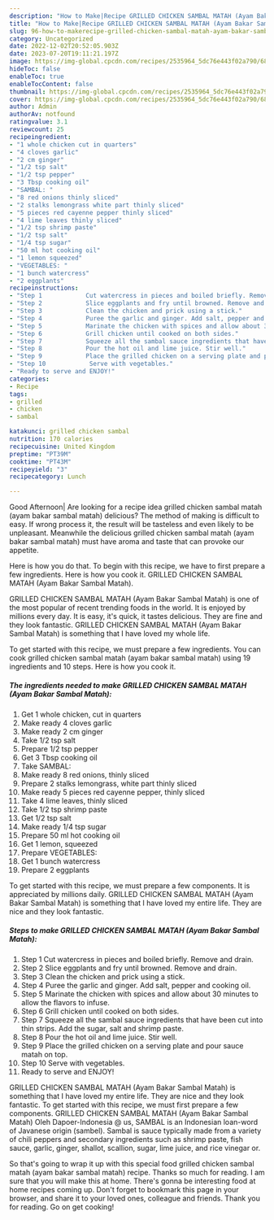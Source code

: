 ```yaml
---
description: "How to Make|Recipe GRILLED CHICKEN SAMBAL MATAH (Ayam Bakar Sambal Matah) {That is Simple"
title: "How to Make|Recipe GRILLED CHICKEN SAMBAL MATAH (Ayam Bakar Sambal Matah) {That is Simple"
slug: 96-how-to-makerecipe-grilled-chicken-sambal-matah-ayam-bakar-sambal-matah-that-is-simple
category: Uncategorized
date: 2022-12-02T20:52:05.903Z
date: 2023-07-20T19:11:21.197Z
image: https://img-global.cpcdn.com/recipes/2535964_5dc76e443f02a790/680x482cq70/grilled-chicken-sambal-matah-ayam-bakar-sambal-matah-recipe-main-photo.jpg
hideToc: false
enableToc: true
enableTocContent: false
thumbnail: https://img-global.cpcdn.com/recipes/2535964_5dc76e443f02a790/680x482cq70/grilled-chicken-sambal-matah-ayam-bakar-sambal-matah-recipe-main-photo.jpg
cover: https://img-global.cpcdn.com/recipes/2535964_5dc76e443f02a790/680x482cq70/grilled-chicken-sambal-matah-ayam-bakar-sambal-matah-recipe-main-photo.jpg
author: Admin
authorAv: notfound
ratingvalue: 3.1
reviewcount: 25
recipeingredient:
- "1 whole chicken cut in quarters"
- "4 cloves garlic"
- "2 cm ginger"
- "1/2 tsp salt"
- "1/2 tsp pepper"
- "3 Tbsp cooking oil"
- "SAMBAL: "
- "8 red onions thinly sliced"
- "2 stalks lemongrass white part thinly sliced"
- "5 pieces red cayenne pepper thinly sliced"
- "4 lime leaves thinly sliced"
- "1/2 tsp shrimp paste"
- "1/2 tsp salt"
- "1/4 tsp sugar"
- "50 ml hot cooking oil"
- "1 lemon squeezed"
- "VEGETABLES: "
- "1 bunch watercress"
- "2 eggplants"
recipeinstructions:
- "Step 1            Cut watercress in pieces and boiled briefly. Remove and drain."
- "Step 2            Slice eggplants and fry until browned. Remove and drain."
- "Step 3            Clean the chicken and prick using a stick."
- "Step 4            Puree the garlic and ginger. Add salt, pepper and cooking oil."
- "Step 5            Marinate the chicken with spices and allow about 30 minutes to allow the flavors to infuse."
- "Step 6            Grill chicken until cooked on both sides."
- "Step 7            Squeeze all the sambal sauce ingredients that have been cut into thin strips. Add the sugar, salt and shrimp paste."
- "Step 8            Pour the hot oil and lime juice. Stir well."
- "Step 9            Place the grilled chicken on a serving plate and pour sauce matah on top."
- "Step 10            Serve with vegetables."
- "Ready to serve and ENJOY!"
categories:
- Recipe
tags:
- grilled
- chicken
- sambal

katakunci: grilled chicken sambal 
nutrition: 170 calories
recipecuisine: United Kingdom
preptime: "PT39M"
cooktime: "PT43M"
recipeyield: "3"
recipecategory: Lunch

---
```



Good Afternoon| Are looking for a recipe idea grilled chicken sambal matah (ayam bakar sambal matah) delicious? The method of making is difficult to easy. If wrong process it, the result will be tasteless and even likely to be unpleasant. Meanwhile the delicious grilled chicken sambal matah (ayam bakar sambal matah) must have aroma and taste that can provoke our appetite.





Here is how you do that. To begin with this recipe, we have to first prepare a few ingredients. Here is how you cook it. GRILLED CHICKEN SAMBAL MATAH (Ayam Bakar Sambal Matah).

GRILLED CHICKEN SAMBAL MATAH (Ayam Bakar Sambal Matah) is one of the most popular of recent trending foods in the world. It is enjoyed by millions every day. It is easy, it's quick, it tastes delicious. They are fine and they look fantastic. GRILLED CHICKEN SAMBAL MATAH (Ayam Bakar Sambal Matah) is something that I have loved my whole life.


To get started with this recipe, we must prepare a few ingredients. You can cook grilled chicken sambal matah (ayam bakar sambal matah) using 19 ingredients and 10 steps. Here is how you cook it.

<!--inarticleads1-->

##### The ingredients needed to make GRILLED CHICKEN SAMBAL MATAH (Ayam Bakar Sambal Matah):

1. Get 1 whole chicken, cut in quarters
1. Make ready 4 cloves garlic
1. Make ready 2 cm ginger
1. Take 1/2 tsp salt
1. Prepare 1/2 tsp pepper
1. Get 3 Tbsp cooking oil
1. Take SAMBAL: 
1. Make ready 8 red onions, thinly sliced
1. Prepare 2 stalks lemongrass, white part thinly sliced
1. Make ready 5 pieces red cayenne pepper, thinly sliced
1. Take 4 lime leaves, thinly sliced
1. Take 1/2 tsp shrimp paste
1. Get 1/2 tsp salt
1. Make ready 1/4 tsp sugar
1. Prepare 50 ml hot cooking oil
1. Get 1 lemon, squeezed
1. Prepare VEGETABLES: 
1. Get 1 bunch watercress
1. Prepare 2 eggplants


To get started with this recipe, we must prepare a few components. It is appreciated by millions daily. GRILLED CHICKEN SAMBAL MATAH (Ayam Bakar Sambal Matah) is something that I have loved my entire life. They are nice and they look fantastic. 

<!--inarticleads2-->

##### Steps to make GRILLED CHICKEN SAMBAL MATAH (Ayam Bakar Sambal Matah):

1. Step 1            Cut watercress in pieces and boiled briefly. Remove and drain.
1. Step 2            Slice eggplants and fry until browned. Remove and drain.
1. Step 3            Clean the chicken and prick using a stick.
1. Step 4            Puree the garlic and ginger. Add salt, pepper and cooking oil.
1. Step 5            Marinate the chicken with spices and allow about 30 minutes to allow the flavors to infuse.
1. Step 6            Grill chicken until cooked on both sides.
1. Step 7            Squeeze all the sambal sauce ingredients that have been cut into thin strips. Add the sugar, salt and shrimp paste.
1. Step 8            Pour the hot oil and lime juice. Stir well.
1. Step 9            Place the grilled chicken on a serving plate and pour sauce matah on top.
1. Step 10            Serve with vegetables.
1. Ready to serve and ENJOY!

GRILLED CHICKEN SAMBAL MATAH (Ayam Bakar Sambal Matah) is something that I have loved my entire life. They are nice and they look fantastic. To get started with this recipe, we must first prepare a few components. GRILLED CHICKEN SAMBAL MATAH (Ayam Bakar Sambal Matah) Oleh Dapoer-Indonesia @ us, SAMBAL is an Indonesian loan-word of Javanese origin (sambel). Sambal is sauce typically made from a variety of chili peppers and secondary ingredients such as shrimp paste, fish sauce, garlic, ginger, shallot, scallion, sugar, lime juice, and rice vinegar or. 

So that's going to wrap it up with this special food grilled chicken sambal matah (ayam bakar sambal matah) recipe. Thanks so much for reading. I am sure that you will make this at home. There's gonna be interesting food at home recipes coming up. Don't forget to bookmark this page in your browser, and share it to your loved ones, colleague and friends. Thank you for reading. Go on get cooking!
